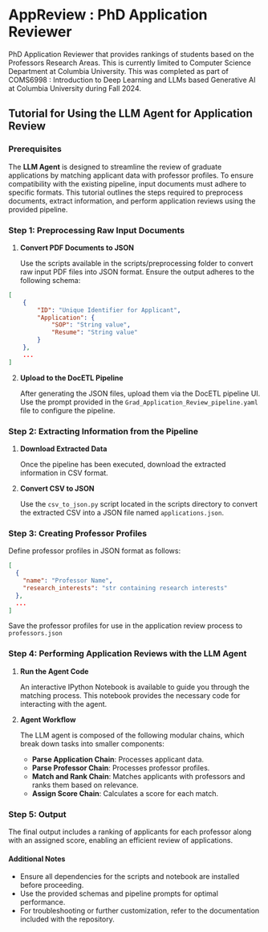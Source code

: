 # AppReview : PhD Application Reviewer
PhD Application Reviewer that provides rankings of students based on the Professors Research Areas. This is currently limited to Computer Science Department at Columbia University.
This was completed as part of COMS6998 : Introduction to Deep Learning and LLMs based Generative AI at Columbia University during Fall 2024.

## Tutorial for Using the LLM Agent for Application Review

### Prerequisites

The <b>LLM Agent</b> is designed to streamline the review of graduate applications by matching applicant data with professor profiles. To ensure compatibility with the existing pipeline, input documents must adhere to specific formats. This tutorial outlines the steps required to preprocess documents, extract information, and perform application reviews using the provided pipeline.

### Step 1: Preprocessing Raw Input Documents

1. <b>Convert PDF Documents to JSON</b>

    Use the scripts available in the scripts/preprocessing folder to convert raw input PDF files into JSON format. Ensure the output adheres to the following schema:

<!-- Input documents to be sent to DocETL need to be in a specific format to use the existing pipeline. A few scripts are available in the scripts/preprocessing folder that can help convert the raw input pdfs to JSON. Below is the expected JSON schema -->
```json
[
    {
        "ID": "Unique Identifier for Applicant",
        "Application": {
            "SOP": "String value",
            "Resume": "String value"
        }
    },
    ...
]
```

2. <b>Upload to the DocETL Pipeline</b>

    After generating the JSON files, upload them via the DocETL pipeline UI.
    Use the prompt provided in the `Grad_Application_Review_pipeline.yaml` file to configure the pipeline.

### Step 2: Extracting Information from the Pipeline

1.	<b>Download Extracted Data</b>

    Once the pipeline has been executed, download the extracted information in CSV format.

2.	<b>Convert CSV to JSON</b>

    Use the `csv_to_json.py` script located in the scripts directory to convert the extracted CSV into a JSON file named `applications.json`.
<!-- - Upload the created documents to the DocETL pipeline UI and use the prompt available in the Grad_Application_Review_pipeline.yaml
- After running the pipeline download the extracted information in the csv format and run csv_to_json.py available under scripts to generate the applications.json
- Create professor profiles to be used to perform matching of the applicants. The expected JSON schema is as follows: -->

### Step 3: Creating Professor Profiles

Define professor profiles in JSON format as follows:

```json
[
  {
    "name": "Professor Name",
    "research_interests": "str containing research interests"
  },
  ...
]
```
Save the professor profiles for use in the application review process to `professors.json`


### Step 4: Performing Application Reviews with the LLM Agent

1.	<b>Run the Agent Code</b>

    An interactive IPython Notebook is available to guide you through the matching process. This notebook provides the necessary code for interacting with the agent.

2.	<b>Agent Workflow</b>

    The LLM agent is composed of the following modular chains, which break down tasks into smaller components:
    - <b>Parse Application Chain</b>: Processes applicant data.
    - <b>Parse Professor Chain</b>: Processes professor profiles.
    - <b>Match and Rank Chain</b>: Matches applicants with professors and ranks them based on relevance.
    - <b>Assign Score Chain</b>: Calculates a score for each match.

### Step 5: Output

The final output includes a ranking of applicants for each professor along with an assigned score, enabling an efficient review of applications.

#### Additional Notes

- Ensure all dependencies for the scripts and notebook are installed before proceeding.
- Use the provided schemas and pipeline prompts for optimal performance.
- For troubleshooting or further customization, refer to the documentation included with the repository.
<!-- - Now you should be ready to run the Langchain agent to perform the application reviews

- An ipython notebook available here <> contains the code required to perform the matching. 
- The agent composes of the following chains which break down the tasks into smaller components
```
- parse application chain 
- parse professor chain
- match and rank chain
- assign score chain
```

- The final output shows a ranking along with a score for each professor.  -->


